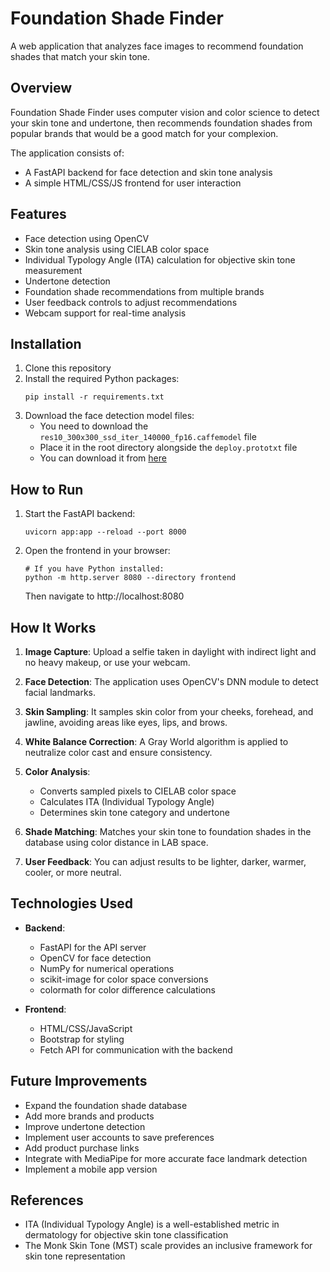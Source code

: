 # Foundation Shade Finder

A web application that analyzes face images to recommend foundation shades that match your skin tone.

## Overview

Foundation Shade Finder uses computer vision and color science to detect your skin tone and undertone, then recommends foundation shades from popular brands that would be a good match for your complexion.

The application consists of:

- A FastAPI backend for face detection and skin tone analysis
- A simple HTML/CSS/JS frontend for user interaction

## Features

- Face detection using OpenCV
- Skin tone analysis using CIELAB color space
- Individual Typology Angle (ITA) calculation for objective skin tone measurement
- Undertone detection
- Foundation shade recommendations from multiple brands
- User feedback controls to adjust recommendations
- Webcam support for real-time analysis

## Installation

1. Clone this repository
2. Install the required Python packages:
   ```
   pip install -r requirements.txt
   ```
3. Download the face detection model files:
   - You need to download the `res10_300x300_ssd_iter_140000_fp16.caffemodel` file
   - Place it in the root directory alongside the `deploy.prototxt` file
   - You can download it from [here](https://github.com/opencv/opencv_3rdparty/blob/dnn_samples_face_detector_20170830/res10_300x300_ssd_iter_140000.caffemodel)

## How to Run

1. Start the FastAPI backend:
   ```
   uvicorn app:app --reload --port 8000
   ```
2. Open the frontend in your browser:
   ```
   # If you have Python installed:
   python -m http.server 8080 --directory frontend
   ```
   Then navigate to http://localhost:8080

## How It Works

1. **Image Capture**: Upload a selfie taken in daylight with indirect light and no heavy makeup, or use your webcam.

2. **Face Detection**: The application uses OpenCV's DNN module to detect facial landmarks.

3. **Skin Sampling**: It samples skin color from your cheeks, forehead, and jawline, avoiding areas like eyes, lips, and brows.

4. **White Balance Correction**: A Gray World algorithm is applied to neutralize color cast and ensure consistency.

5. **Color Analysis**:

   - Converts sampled pixels to CIELAB color space
   - Calculates ITA (Individual Typology Angle)
   - Determines skin tone category and undertone

6. **Shade Matching**: Matches your skin tone to foundation shades in the database using color distance in LAB space.

7. **User Feedback**: You can adjust results to be lighter, darker, warmer, cooler, or more neutral.

## Technologies Used

- **Backend**:

  - FastAPI for the API server
  - OpenCV for face detection
  - NumPy for numerical operations
  - scikit-image for color space conversions
  - colormath for color difference calculations

- **Frontend**:
  - HTML/CSS/JavaScript
  - Bootstrap for styling
  - Fetch API for communication with the backend

## Future Improvements

- Expand the foundation shade database
- Add more brands and products
- Improve undertone detection
- Implement user accounts to save preferences
- Add product purchase links
- Integrate with MediaPipe for more accurate face landmark detection
- Implement a mobile app version

## References

- ITA (Individual Typology Angle) is a well-established metric in dermatology for objective skin tone classification
- The Monk Skin Tone (MST) scale provides an inclusive framework for skin tone representation
